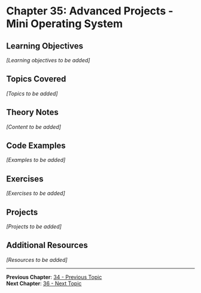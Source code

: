 # Chapter 35: Advanced Projects - Mini Operating System

## Learning Objectives
*[Learning objectives to be added]*

## Topics Covered
*[Topics to be added]*

## Theory Notes
*[Content to be added]*

## Code Examples
*[Examples to be added]*

## Exercises
*[Exercises to be added]*

## Projects
*[Projects to be added]*

## Additional Resources
*[Resources to be added]*

---
**Previous Chapter**: [34 - Previous Topic](34-*.md)  
**Next Chapter**: [36 - Next Topic](36-*.md)
